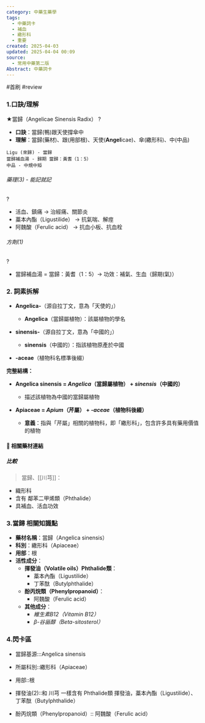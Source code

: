 ```yaml
---
category: 中藥生藥學
tags:
  - 中藥詞卡
  - 補血
  - 繖形科
  - 重要
created: 2025-04-03
updated: 2025-04-04 00:09
source:
  - 常用中藥第二版
Abstract: 中藥詞卡
---
```


#首刷 #review

### 1.口訣/理解
★當歸（Angelicae Sinensis Radix）
?
- **口訣**：當歸(鴨)跟天使撐傘中
- **理解**：當歸(藥材)、跟(用部根)、天使(**Angel**icae)、傘(繖形科)、中(中品)
> 
	Ligu (來歸) - 當歸
	當歸補血湯 - 歸期 當歸：黃耆（1：5）
	中品 - 中規中矩

###### 藥理(3) - 能記就記
?
- 活血、鎮痛 → 治經痛、關節炎  
- 藁本內酯（Ligustilide） → 抗氣喘、解痙  
- 阿魏酸（Ferulic acid） → 抗血小板、抗血栓


###### 方劑(1)
?
- 當歸補血湯 = 當歸：黃耆（1：5）→ 功效：補氣、生血（歸期(氣)）





### 2. 詞素拆解

- **Angelica-**（源自拉丁文，意為「天使的」）
  - **Angelica**（當歸屬植物）：該屬植物的學名

- **sinensis-**（源自拉丁文，意為「中國的」）
  - **sinensis**（中國的）：指該植物原產於中國

- **-aceae**（植物科名標準後綴）

**完整結構：**

- **Angelica sinensis = *Angelica*（當歸屬植物） + *sinensis*（中國的）**
  - 描述該植物為中國的當歸屬植物

- **Apiaceae = *Apium*（芹屬） + *-aceae*（植物科後綴）**
  - **意義**：指與「芹屬」相關的植物科，即「繖形科」，包含許多具有藥用價值的植物 



#### 📌 相關藥材連結
##### 比較
> 當歸、[[川芎]]：  
- 織形科  
- 含有 鄰苯二甲烯類（Phthalide）  
- 具補血、活血功效




### 3.當歸 相關知識點
- **藥材名稱**：當歸（Angelica sinensis）
- **科別**：繖形科（Apiaceae）
- **用部**：根
- **活性成分**：
  - **揮發油（Volatile oils）Phthalide類**：
    - 藁本內酯（Ligustilide）
    - 丁苯酞（Butylphthalide）
  - **酚丙烷類（Phenylpropanoid）**：
    - 阿魏酸（Ferulic acid）
  - **其他成分**：
    - *維生素B12（Vitamin B12）*
    - *β-谷甾醇（Beta-sitosterol）*


### 4.閃卡區

- 當歸基源:::Angelica sinensis
- 所屬科別::繖形科（Apiaceae）
- 用部::根
- 揮發油(2)::和 川芎 一樣含有 Phthalide類 揮發油，藁本內酯（Ligustilide）、丁苯酞（Butylphthalide）

- 酚丙烷類（Phenylpropanoid）:: 阿魏酸（Ferulic acid）


